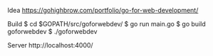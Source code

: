 Idea
https://gohighbrow.com/portfolio/go-for-web-development/

Build
$ cd $GOPATH/src/goforwebdev/
$ go run main.go
$ go build goforwebdev
$ ./goforwebdev

Server
http://localhost:4000/

